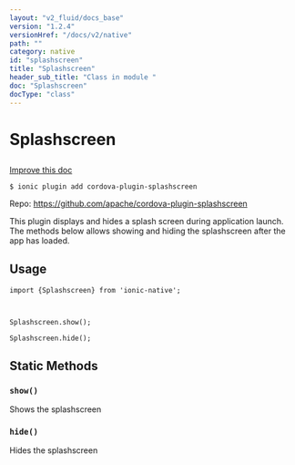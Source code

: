 ```yaml
---
layout: "v2_fluid/docs_base"
version: "1.2.4"
versionHref: "/docs/v2/native"
path: ""
category: native
id: "splashscreen"
title: "Splashscreen"
header_sub_title: "Class in module "
doc: "Splashscreen"
docType: "class"
---
```









<h1 class="api-title">

  
  Splashscreen
  

  

  

</h1>

<a class="improve-v2-docs" href="http://github.com/driftyco/ionic-native/edit/master/-native/src/plugins/splashscreen.ts#L0">
  Improve this doc
</a>





<!-- decorators -->


<pre><code>$ ionic plugin add cordova-plugin-splashscreen</code></pre>
<p>Repo:
  <a href="https://github.com/apache/cordova-plugin-splashscreen">
    https://github.com/apache/cordova-plugin-splashscreen
  </a>
</p>

<!-- description -->

<p>This plugin displays and hides a splash screen during application launch. The methods below allows showing and hiding the splashscreen after the app has loaded.</p>



<!-- @usage tag -->

<h2>Usage</h2>

<pre><code class="lang-ts">import {Splashscreen} from &#39;ionic-native&#39;;



Splashscreen.show();

Splashscreen.hide();
</code></pre>




<!-- @property tags -->
<h2>Static Methods</h2>
<div id="show"></div>
<h3><code>show()</code>

</h3>



Shows the splashscreen










<div id="hide"></div>
<h3><code>hide()</code>

</h3>



Hides the splashscreen











<!-- methods on the class --><!-- related link --><!-- end content block -->


<!-- end body block -->

